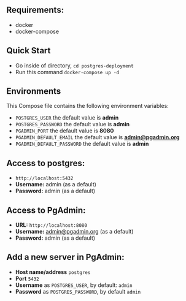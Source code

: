 ## Requirements:
* docker
* docker-compose

## Quick Start
* Go inside of directory,  `cd postgres-deployment`
* Run this command `docker-compose up -d`


## Environments
This Compose file contains the following environment variables:

* `POSTGRES_USER` the default value is **admin**
* `POSTGRES_PASSWORD` the default value is **admin**
* `PGADMIN_PORT` the default value is **8080**
* `PGADMIN_DEFAULT_EMAIL` the default value is **admin@pgadmin.org**
* `PGADMIN_DEFAULT_PASSWORD` the default value is **admin**

## Access to postgres: 
* `http://localhost:5432`
* **Username:** admin (as a default)
* **Password:** admin (as a default)

## Access to PgAdmin: 
* **URL:** `http://localhost:8080`
* **Username:** admin@pgadmin.org (as a default)
* **Password:** admin (as a default)

## Add a new server in PgAdmin:
* **Host name/address** `postgres`
* **Port** `5432`
* **Username** as `POSTGRES_USER`, by default: `admin`
* **Password** as `POSTGRES_PASSWORD`, by default `admin`
